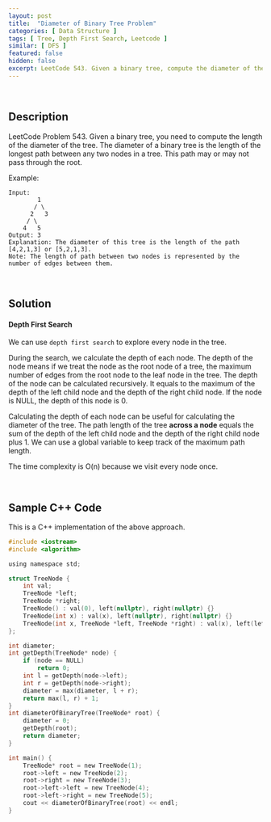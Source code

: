 ```yaml
---
layout: post
title:  "Diameter of Binary Tree Problem"
categories: [ Data Structure ]
tags: [ Tree, Depth First Search, Leetcode ]
similar: [ DFS ]
featured: false
hidden: false
excerpt: LeetCode 543. Given a binary tree, compute the diameter of the tree.
---
```


<br />

## Description

LeetCode Problem 543. Given a binary tree, you need to compute the length of the diameter of the tree. The diameter of a binary tree is the length of the longest path between any two nodes in a tree. This path may or may not pass through the root.

Example: 
```
Input: 
        1
       / \
      2   3
     / \
    4   5
Output: 3
Explanation: The diameter of this tree is the length of the path [4,2,1,3] or [5,2,1,3].
Note: The length of path between two nodes is represented by the number of edges between them.
```

<br />

## Solution

#### Depth First Search

We can use `depth first search` to explore every node in the tree. 

During the search, we calculate the depth of each node. The depth of the node means if we treat the node as the root node of a tree, the maximum number of edges from the root node to the leaf node in the tree. The depth of the node can be calculated recursively. It equals to the maximum of the depth of the left child node and the depth of the right child node. If the node is NULL, the depth of this node is 0.

Calculating the depth of each node can be useful for calculating the diameter of the tree. The path length of the tree **across a node** equals the sum of the depth of the left child node and the depth of the right child node plus 1. We can use a global variable to keep track of the maximum path length.

The time complexity is O(n) because we visit every node once.

<br />

## Sample C++ Code


This is a C++ implementation of the above approach.

```c
#include <iostream>
#include <algorithm>

using namespace std;

struct TreeNode {
    int val;
    TreeNode *left;
    TreeNode *right;
    TreeNode() : val(0), left(nullptr), right(nullptr) {}
    TreeNode(int x) : val(x), left(nullptr), right(nullptr) {}
    TreeNode(int x, TreeNode *left, TreeNode *right) : val(x), left(left), right(right) {} 
};

int diameter;
int getDepth(TreeNode* node) {
    if (node == NULL)
        return 0;
    int l = getDepth(node->left);
    int r = getDepth(node->right);
    diameter = max(diameter, l + r);
    return max(l, r) + 1;
}
int diameterOfBinaryTree(TreeNode* root) {
    diameter = 0;
    getDepth(root);
    return diameter;
}

int main() {
    TreeNode* root = new TreeNode(1);
    root->left = new TreeNode(2);
    root->right = new TreeNode(3);
    root->left->left = new TreeNode(4);
    root->left->right = new TreeNode(5);
    cout << diameterOfBinaryTree(root) << endl;
}
```

